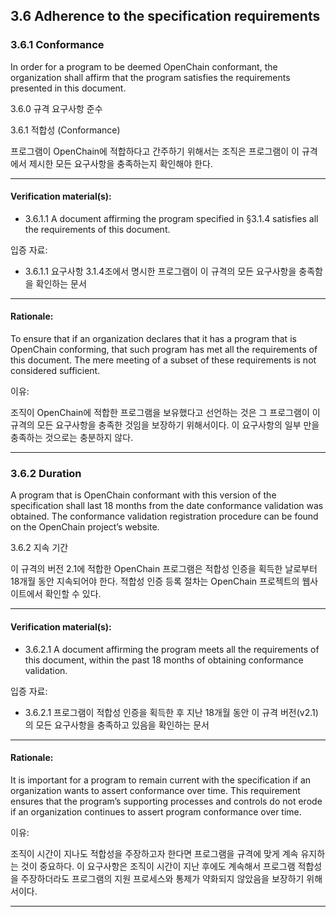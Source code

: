 ## 3.6 Adherence to the specification requirements

### 3.6.1 Conformance
In order for a program to be deemed OpenChain conformant, the organization shall affirm that the program satisfies the requirements presented in this document.

3.6.0 규격 요구사항 준수

3.6.1	적합성 (Conformance)

프로그램이 OpenChain에 적합하다고 간주하기 위해서는 조직은 프로그램이 이 규격에서 제시한 모든 요구사항을 충족하는지 확인해야 한다.

---

#### Verification material(s):
* 3.6.1.1 A document affirming the program specified in §3.1.4 satisfies all the requirements of this document.


입증 자료:

* 3.6.1.1 요구사항 3.1.4조에서 명시한 프로그램이 이 규격의 모든 요구사항을 충족함을 확인하는 문서


---

#### Rationale:
To ensure that if an organization declares that it has a program that is OpenChain conforming, that such program has met all the requirements of this document. The mere meeting of a subset of these requirements is not considered sufficient.


이유: 

조직이 OpenChain에 적합한 프로그램을 보유했다고 선언하는 것은 그 프로그램이 이 규격의 모든 요구사항을 충족한 것임을 보장하기 위해서이다. 이 요구사항의 일부 만을 충족하는 것으로는 충분하지 않다.

---

### 3.6.2 Duration
A program that is OpenChain conformant with this version of the specification shall last 18 months from the date conformance validation was obtained. The conformance validation registration procedure can be found on the OpenChain project’s website.


3.6.2 지속 기간

이 규격의 버전 2.1에 적합한 OpenChain 프로그램은 적합성 인증을 획득한 날로부터 18개월 동안 지속되어야 한다. 적합성 인증 등록 절차는 OpenChain 프로젝트의 웹사이트에서 확인할 수 있다. 

---

#### Verification material(s):

* 3.6.2.1 A document affirming the program meets all the requirements of this document, within the past 18 months of obtaining conformance validation.


입증 자료:
* 3.6.2.1 프로그램이 적합성 인증을 획득한 후 지난 18개월 동안 이 규격 버전(v2.1)의 모든 요구사항을 충족하고 있음을 확인하는 문서

---

#### Rationale:
It is important for a program to remain current with the specification if an organization wants to assert conformance over time. This requirement ensures that the program’s supporting processes and controls do not erode if an organization continues to assert program conformance over time.


이유: 

조직이 시간이 지나도 적합성을 주장하고자 한다면 프로그램을 규격에 맞게 계속 유지하는 것이 중요하다. 이 요구사항은 조직이 시간이 지난 후에도 계속해서 프로그램 적합성을 주장하더라도 프로그램의 지원 프로세스와 통제가 약화되지 않았음을 보장하기 위해서이다. 

---
